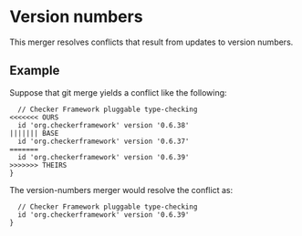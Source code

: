 # Version numbers

This merger resolves conflicts that result from updates to version numbers.

## Example

Suppose that git merge yields a conflict like the following:

```
  // Checker Framework pluggable type-checking
<<<<<<< OURS
  id 'org.checkerframework' version '0.6.38'
||||||| BASE
  id 'org.checkerframework' version '0.6.37'
=======
  id 'org.checkerframework' version '0.6.39'
>>>>>>> THEIRS
}
```

The version-numbers merger would resolve the conflict as:

```
  // Checker Framework pluggable type-checking
  id 'org.checkerframework' version '0.6.39'
}
```
